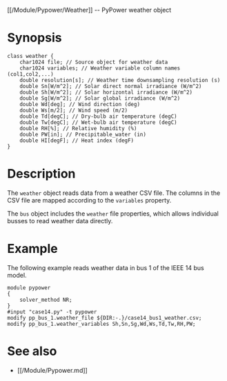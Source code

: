 [[/Module/Pypower/Weather]] -- PyPower weather object

# Synopsis

~~~
class weather {
	char1024 file; // Source object for weather data
	char1024 variables; // Weather variable column names (col1,col2,...)
	double resolution[s]; // Weather time downsampling resolution (s)
	double Sn[W/m^2]; // Solar direct normal irradiance (W/m^2)
	double Sh[W/m^2]; // Solar horizontal irradiance (W/m^2)
	double Sg[W/m^2]; // Solar global irradiance (W/m^2)
	double Wd[deg]; // Wind direction (deg)
	double Ws[m/2]; // Wind speed (m/2)
	double Td[degC]; // Dry-bulb air temperature (degC)
	double Tw[degC]; // Wet-bulb air temperature (degC)
	double RH[%]; // Relative humidity (%)
	double PW[in]; // Precipitable_water (in)
	double HI[degF]; // Heat index (degF)
}
~~~

# Description

The `weather` object reads data from a weather CSV file. The columns
in the CSV file are mapped according to the `variables` property.

The `bus` object includes the `weather` file properties, which allows
individual busses to read weather data directly.

# Example

The following example reads weather data in bus 1 of the IEEE 14 bus model.

~~~
module pypower
{
	solver_method NR;
}
#input "case14.py" -t pypower
modify pp_bus_1.weather_file ${DIR:-.}/case14_bus1_weather.csv;
modify pp_bus_1.weather_variables Sh,Sn,Sg,Wd,Ws,Td,Tw,RH,PW;
~~~

# See also

- [[/Module/Pypower.md]]
